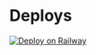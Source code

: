 # Deploys 

[![Deploy on Railway](https://railway.app/button.svg)](https://railway.app/new/template?template=https%3A%2F%2Fgithub.com%2FDark-super-me%2FSuper-Video-Encoder&envs=API_HASH%2CAPP_ID%2CFFMPEG%2COWNER%2CTHUMBNAIL&optionalEnvs=FFMPEG%2CTHUMBNAIL&API_HASHDesc=Get+this+value+from+telegram.org+or+use+telegram+scrapper+bots+%28dont+blame+me+for+any+scams%29&APP_IDDesc=Get+this+from+telegram.org+or+use+telegram+scrapper+bot+&FFMPEGDesc=Add+your+ffmpeg+code+or+leave+it+as+it+is+&OWNERDesc=Add+ur+owner+ID+%2C+dont+delete+the+default+ID+&THUMBNAILDesc=Add+ur+telegraph+link+of+ur+desired+thumbnail+&OWNERDefault=1666551439)
